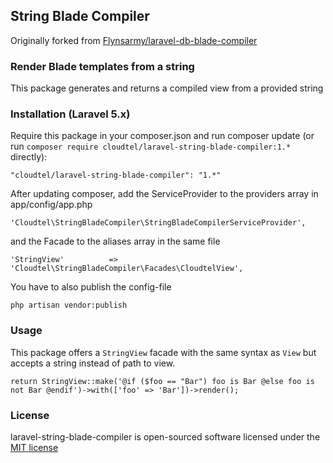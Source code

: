 ## String Blade Compiler

Originally forked from [Flynsarmy/laravel-db-blade-compiler](https://github.com/Flynsarmy/laravel-db-blade-compiler)

### Render Blade templates from a string

This package generates and returns a compiled view from a provided string

### Installation (Laravel 5.x)

Require this package in your composer.json and run composer update (or run `composer require cloudtel/laravel-string-blade-compiler:1.*` directly):

    "cloudtel/laravel-string-blade-compiler": "1.*"

After updating composer, add the ServiceProvider to the providers array in app/config/app.php

    'Cloudtel\StringBladeCompiler\StringBladeCompilerServiceProvider',

and the Facade to the aliases array in the same file

    'StringView'          => 'Cloudtel\StringBladeCompiler\Facades\CloudtelView',

You have to also publish the config-file

    php artisan vendor:publish


### Usage

This package offers a `StringView` facade with the same syntax as `View` but accepts a string instead of path to view.

    return StringView::make('@if ($foo == "Bar") foo is Bar @else foo is not Bar @endif')->with(['foo' => 'Bar'])->render();


### License

laravel-string-blade-compiler is open-sourced software licensed under the [MIT license](http://opensource.org/licenses/MIT)
